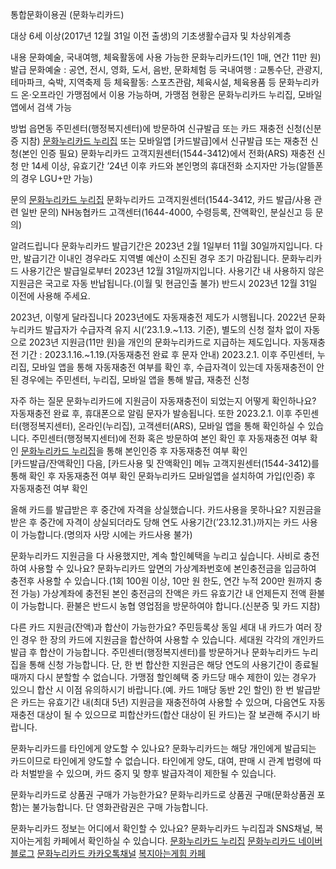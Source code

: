 통합문화이용권 (문화누리카드)

대상
 6세 이상(2017년 12월 31일 이전 출생)의 기초생활수급자 및 차상위계층

내용
 문화예술, 국내여행, 체육활동에 사용 가능한 문화누리카드(1인 1매, 연간 11만 원) 발급
   문화예술 : 공연, 전시, 영화, 도서, 음반, 문화체험 등
   국내여행 : 교통수단, 관광지, 테마파크, 숙박, 지역축제 등
   체육활동: 스포츠관람, 체육시설, 체육용품 등
 문화누리카드 온·오프라인 가맹점에서 이용 가능하며, 가맹점 현황은 문화누리카드 누리집, 모바일 앱에서 검색 가능

방법
 읍면동 주민센터(행정복지센터)에 방문하여 신규발급 또는 카드 재충전 신청(신분증 지참)
 [문화누리카드 누리집](www.mnuri.kr) 또는 모바일앱 [카드발급]에서 신규발급 또는 재충전 신청(본인 인증 필요)
 문화누리카드 고객지원센터(1544-3412)에서 전화(ARS) 재충전 신청
 만 14세 이상, 유효기간 ’24년 이후 카드와 본인명의 휴대전화 소지자만 가능(알뜰폰의 경우 LGU+만 가능)

문의
 [문화누리카드 누리집](www.mnuri.kr)
 문화누리카드 고객지원센터(1544-3412, 카드 발급/사용 관련 일반 문의) 
 NH농협카드 고객센터(1644-4000, 수령등록, 잔액확인, 분실신고 등 문의)

알려드립니다
 문화누리카드 발급기간은 2023년 2월 1일부터 11월 30일까지입니다. 다만, 발급기간 이내인 경우라도 지역별 예산이 소진된 경우 조기 마감됩니다. 
 문화누리카드 사용기간은 발급일로부터 2023년 12월 31일까지입니다. 사용기간 내 사용하지 않은 지원금은 국고로 자동 반납됩니다.(이월 및 현금인출 불가) 반드시 2023년 12월 31일 이전에 사용해 주세요. 

2023년, 이렇게 달라집니다
 2023년에도 자동재충전 제도가 시행됩니다.
  2022년 문화누리카드 발급자가 수급자격 유지 시(’23.1.9.~1.13. 기준), 별도의 신청 절차 없이 자동으로 2023년 지원금(11만 원)을 개인의 문화누리카드로 지급하는 제도입니다.
   자동재충전 기간 : 2023.1.16.~1.19.(자동재충전 완료 후 문자 안내)
   2023.2.1. 이후 주민센터, 누리집, 모바일 앱을 통해 자동재충전 여부를 확인 후, 수급자격이 있는데 자동재충전이 안된 경우에는 주민센터, 누리집, 모바일 앱을 통해 발급, 재충전 신청    

자주 하는 질문
 문화누리카드에 지원금이 자동재충전이 되었는지 어떻게 확인하나요?
   자동재충전 완료 후, 휴대폰으로 알림 문자가 발송됩니다. 또한 2023.2.1. 이후 주민센터(행정복지센터), 온라인(누리집), 고객센터(ARS), 모바일 앱을 통해 확인하실 수 있습니다.
   주민센터(행정복지센터)에 전화 혹은 방문하여 본인 확인 후 자동재충전 여부 확인
   [문화누리카드 누리집](www.mnuri.kr)을 통해 본인인증 후 자동재충전 여부 확인    
   [카드발급/잔액확인] 다음, [카드사용 및 잔액확인] 메뉴
   고객지원센터(1544-3412)를 통해 확인 후 자동재충전 여부 확인
   문화누리카드 모바일앱을 설치하여 가입(인증) 후 자동재충전 여부 확인

 올해 카드를 발급받은 후 중간에 자격을 상실했습니다. 카드사용을 못하나요?
   지원금을 받은 후 중간에 자격이 상실되더라도 당해 연도 사용기간(’23.12.31.)까지는 카드 사용이 가능합니다.(명의자 사망 시에는 카드사용 불가)

 문화누리카드 지원금을 다 사용했지만, 계속 할인혜택을 누리고 싶습니다. 사비로 충전하여 사용할 수 있나요?
   문화누리카드 앞면의 가상계좌번호에 본인충전금을 입금하여 충전후 사용할 수 있습니다.(1회 100원 이상, 10만 원 한도, 연간 누적 200만 원까지 충전 가능)
   가상계좌에 충전된 본인 충전금의 잔액은 카드 유효기간 내 언제든지 전액 환불이 가능합니다. 환불은 반드시 농협 영업점을 방문하여야 합니다.(신분증 및 카드 지참)

 다른 카드 지원금(잔액)과 합산이 가능한가요?
   주민등록상 동일 세대 내 카드가 여러 장인 경우 한 장의 카드에 지원금을 합산하여 사용할 수 있습니다. 세대원 각각의 개인카드 발급 후 합산이 가능합니다.
   주민센터(행정복지센터)를 방문하거나 문화누리카드 누리집을 통해 신청 가능합니다. 단, 한 번 합산한 지원금은 해당 연도의 사용기간이 종료될 때까지 다시 분할할 수 없습니다.
   가맹점 할인혜택 중 카드당 매수 제한이 있는 경우가 있으니 합산 시 이점 유의하시기 바랍니다.(예. 카드 1매당 동반 2인 할인)
   한 번 발급받은 카드는 유효기간 내(최대 5년) 지원금을 재충전하여 사용할 수 있으며, 다음연도 자동재충전 대상이 될 수 있으므로 피합산카드(합산 대상이 된 카드)는 잘 보관해 주시기 바랍니다.
  
 문화누리카드를 타인에게 양도할 수 있나요?
   문화누리카드는 해당 개인에게 발급되는 카드이므로 타인에게 양도할 수 없습니다. 타인에게 양도, 대여, 판매 시 관계 법령에 따라 처벌받을 수 있으며, 카드 중지 및 향후 발급자격이 제한될 수  있습니다.
  
 문화누리카드로 상품권 구매가 가능한가요?
   문화누리카드로 상품권 구매(문화상품권 포함)는 불가능합니다. 단 영화관람권은 구매 가능합니다.
  
 문화누리카드 정보는 어디에서 확인할 수 있나요?
   문화누리카드 누리집과 SNS채널, 복지아는게힘 카페에서 확인하실 수 있습니다. 
   [문화누리카드 누리집](https://www.mnuri.kr/main/main.do)
   [문화누리카드 네이버블로그](https://blog.naver.com/munhwanuricard)
   [문화누리카드 카카오톡채널](https://pf.kakao.com/_uxgxixlxd)
   [복지아는게힘 카페](https://cafe.naver.com/cafe1535)

